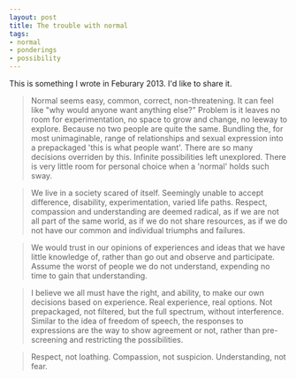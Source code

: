 ```yaml
---
layout: post
title: The trouble with normal
tags:
- normal
- ponderings
- possibility
---
```

This is something I wrote in Feburary 2013. I'd like to share it.

> Normal seems easy, common, correct, non-threatening. It can feel like "why would anyone want anything else?" Problem is it leaves no room for experimentation, no space to grow and change, no leeway to explore. Because no two people are quite the same. Bundling the, for most unimaginable, range of relationships and sexual expression into a prepackaged 'this is what people want'. There are so many decisions overriden by this. Infinite possibilities left unexplored. There is very little room for personal choice when a 'normal' holds such sway.

> We live in a society scared of itself. Seemingly unable to accept difference, disability, experimentation, varied life paths. Respect, compassion and understanding are deemed radical, as if we are not all part of the same world, as if we do not share resources, as if we do not have our common and individual triumphs and failures.

> We would trust in our opinions of experiences and ideas that we have little knowledge of, rather than go out and observe and participate. Assume the worst of people we do not understand, expending no time to gain that understanding.

> I believe we all must have the right, and ability, to make our own decisions based on experience. Real experience, real options. Not prepackaged, not filtered, but the full spectrum, without interference. Similar to the idea of freedom of speech, the responses to expressions are the way to show agreement or not, rather than pre-screening and restricting the possibilities.

> Respect, not loathing. Compassion, not suspicion. Understanding, not fear.
